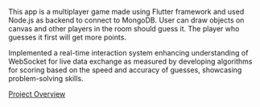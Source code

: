 This app is a multiplayer game made using Flutter framework and used Node.js as backend to connect to MongoDB. User can draw objects on canvas and other players in the room should guess it. The player who guesses it first will get more points.

Implemented a real-time interaction system enhancing understanding of WebSocket for live data exchange as measured by developing algorithms for scoring based on the speed and accuracy of guesses, showcasing problem-solving skills.

[Project Overview](https://drive.google.com/file/d/1ZdWTcAfCYSkXKO5x-fQZcOcdsRgwWxMO/view?usp=sharing)


